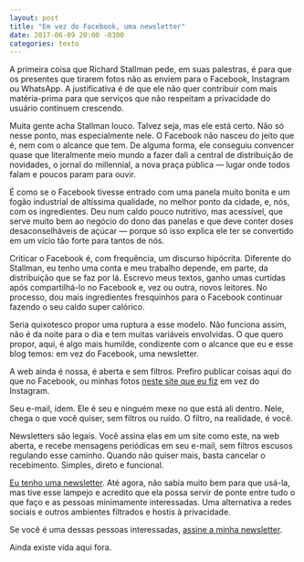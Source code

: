 ```yaml
---
layout: post
title: "Em vez do Facebook, uma newsletter"
date: 2017-06-09 20:00 -0300
categories: texto
---
```

A primeira coisa que Richard Stallman pede, em suas palestras, é para que os presentes que tirarem fotos não as enviem para o Facebook, Instagram ou WhatsApp. A justificativa é de que ele não quer contribuir com mais matéria-prima para que serviços que não respeitam a privacidade do usuário continuem crescendo.

Muita gente acha Stallman louco. Talvez seja, mas ele está certo. Não só nesse ponto, mas especialmente nele. O Facebook não nasceu do jeito que é, nem com o alcance que tem. De alguma forma, ele conseguiu convencer quase que literalmente meio mundo a fazer dali a central de distribuição de novidades, o jornal do millennial, a nova praça pública — lugar onde todos falam e poucos param para ouvir.

É como se o Facebook tivesse entrado com uma panela muito bonita e um fogão industrial de altíssima qualidade, no melhor ponto da cidade, e, nós, com os ingredientes. Deu num caldo pouco nutritivo, mas acessível, que serve muito bem ao negócio do dono das panelas e que deve conter doses desaconselháveis de açúcar — porque só isso explica ele ter se convertido em um vício tão forte para tantos de nós.

Criticar o Facebook é, com frequência, um discurso hipócrita. Diferente do Stallman, eu tenho uma conta e meu trabalho depende, em parte, da distribuição que se faz por lá. Escrevo meus textos, ganho umas curtidas após compartilhá-lo no Facebook e, vez ou outra, novos leitores. No processo, dou mais ingredientes fresquinhos para o Facebook continuar fazendo o seu caldo super calórico.

Seria quixotesco propor uma ruptura a esse modelo. Não funciona assim, não é da noite para o dia e tem muitas variáveis envolvidas. O que quero propor, aqui, é algo mais humilde, condizente com o alcance que eu e esse blog temos: em vez do Facebook, uma newsletter.

A web ainda é nossa, é aberta e sem filtros. Prefiro publicar coisas aqui do que no Facebook, ou minhas fotos [neste site que eu fiz](https://fotos.ghed.in) em vez do Instagram.

Seu e-mail, idem. Ele é seu e ninguém mexe no que está ali dentro. Nele, chega o que você quiser, sem filtros ou ruído. O filtro, na realidade, é você.

Newsletters são legais. Você assina elas em um site como este, na web aberta, e recebe mensagens periódicas em seu e-mail, sem filtros escusos regulando esse caminho. Quando não quiser mais, basta cancelar o recebimento. Simples, direto e funcional.

[Eu tenho uma newsletter](https://newsletter.ghed.in). Até agora, não sabia muito bem para que usá-la, mas tive esse lampejo e acredito que ela possa servir de ponte entre tudo o que faço e as pessoas minimamente interessadas. Uma alternativa a redes sociais e outros ambientes filtrados e hostis à privacidade.

Se você é uma dessas pessoas interessadas, [assine a minha newsletter](https://newsletter.ghed.in).

Ainda existe vida aqui fora.
